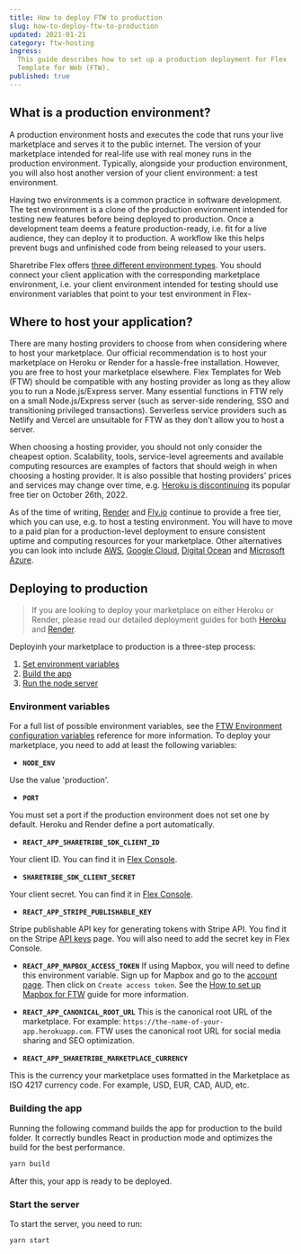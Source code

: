 ```yaml
---
title: How to deploy FTW to production
slug: how-to-deploy-ftw-to-production
updated: 2021-01-21
category: ftw-hosting
ingress:
  This guide describes how to set up a production deployment for Flex
  Template for Web (FTW).
published: true
---
```


## What is a production environment?

A production environment hosts and executes the code that runs your live
marketplace and serves it to the public internet. The version of your
marketplace intended for real-life use with real money runs in the
production environment. Typically, alongside your production
environment, you will also host another version of your client
environment: a test environment.

Having two environments is a common practice in software development.
The test environment is a clone of the production environment intended
for testing new features before being deployed to production. Once a
development team deems a feature production-ready, i.e. fit for a live
audience, they can deploy it to production. A workflow like this helps
prevent bugs and unfinished code from being released to your users.

Sharetribe Flex offers
[three different environment types](https://www.sharetribe.com/docs/concepts/flex-environments/#environment-types).
You should connect your client application with the corresponding
marketplace environment, i.e. your client environment intended for
testing should use environment variables that point to your test
environment in Flex-

## Where to host your application?

There are many hosting providers to choose from when considering where
to host your marketplace. Our official recommendation is to host your
marketplace on Heroku or Render for a hassle-free installation. However,
you are free to host your marketplace elsewhere. Flex Templates for Web
(FTW) should be compatible with any hosting provider as long as they
allow you to run a Node.js/Express server. Many essential functions in
FTW rely on a small Node.js/Express server (such as server-side
rendering, SSO and transitioning privileged transactions). Serverless
service providers such as Netlify and Vercel are unsuitable for FTW as
they don't allow you to host a server.

When choosing a hosting provider, you should not only consider the
cheapest option. Scalability, tools, service-level agreements and
available computing resources are examples of factors that should weigh
in when choosing a hosting provider. It is also possible that hosting
providers' prices and services may change over time, e.g.
[Heroku is discontinuing](https://techcrunch.com/2022/08/25/heroku-announces-plans-to-eliminate-free-plans-blaming-fraud-and-abuse/)
its popular free tier on October 26th, 2022.

As of the time of writing, [Render](https://www.render.com) and
[Fly.io](https://fly.io) continue to provide a free tier, which you can
use, e.g. to host a testing environment. You will have to move to a paid
plan for a production-level deployment to ensure consistent uptime and
computing resources for your marketplace. Other alternatives you can
look into include [AWS](https://aws.amazon.com/),
[Google Cloud](https://cloud.google.com/),
[Digital Ocean](https://www.digitalocean.com/) and
[Microsoft Azure](https://azure.microsoft.com/).

## Deploying to production

> If you are looking to deploy your marketplace on either Heroku or
> Render, please read our detailed deployment guides for both
> [Heroku](/ftw/how-to-deploy-ftw-to-heroku/) and
> [Render](/tutorial/deploy-to-render/#deploy-to-render).

Deployinh your marketplace to production is a three-step process:

1. [Set environment variables](#environment-variables)
2. [Build the app](#building-the-app)
3. [Run the node server](#starting-the-app)

### Environment variables

For a full list of possible environment variables, see the
[FTW Environment configuration variables](/ftw/ftw-env/) reference for
more information. To deploy your marketplace, you need to add at least
the following variables:

- **`NODE_ENV`**

Use the value 'production'.

- **`PORT`**

You must set a port if the production environment does not set one by
default. Heroku and Render define a port automatically.

- **`REACT_APP_SHARETRIBE_SDK_CLIENT_ID`**

Your client ID. You can find it in
[Flex Console](https://flex-console.sharetribe.com/applications).

- **`SHARETRIBE_SDK_CLIENT_SECRET`**

Your client secret. You can find it in
[Flex Console](https://flex-console.sharetribe.com/applications).

- **`REACT_APP_STRIPE_PUBLISHABLE_KEY`**

Stripe publishable API key for generating tokens with Stripe API. You
find it on the Stripe
[API keys](https://dashboard.stripe.com/account/apikeys) page. You will
also need to add the secret key in Flex Console.

- **`REACT_APP_MAPBOX_ACCESS_TOKEN`** If using Mapbox, you will need to
  define this environment variable. Sign up for Mapbox and go to the
  [account page](https://www.mapbox.com/account/access-tokens). Then
  click on `Create access token`. See the
  [How to set up Mapbox for FTW](/ftw/how-to-set-up-mapbox-for-ftw/)
  guide for more information.

* **`REACT_APP_CANONICAL_ROOT_URL`** This is the canonical root URL of
  the marketplace. For example:
  `https://the-name-of-your-app.herokuapp.com`. FTW uses the canonical
  root URL for social media sharing and SEO optimization.

- **`REACT_APP_SHARETRIBE_MARKETPLACE_CURRENCY`**

This is the currency your marketplace uses formatted in the Marketplace
as ISO 4217 currency code. For example, USD, EUR, CAD, AUD, etc.

### Building the app

Running the following command builds the app for production to the build
folder. It correctly bundles React in production mode and optimizes the
build for the best performance.

```bash
yarn build
```

After this, your app is ready to be deployed.

### Start the server

To start the server, you need to run:

```bash
yarn start
```
